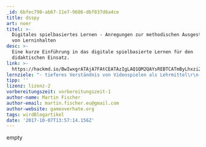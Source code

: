 ```yaml
---
_id: 6bfec790-ab67-11e7-9686-dbf837d6a4ce
title: dsspy
art: noer
titel: >-
  Digitales spielbasiertes Lernen - Anregungen zur methodischen Ausgestaltung
  von Lerninhalten
desc: >-
  Eine kurze Einführung in das digitale spielbasierte Lernen für den
  didaktischen Einsatz.
link: >-
  https://hackmd.io/BwIwxgrATAjA7FAtCEATAzIgLAQ1QM2QAYsREBTCATmByLhxzi2CA===?both
lernziele: "- tieferes Verständnis von Videospielen als Lehrmittel\r\n- Reflexion auf Lernstrategien und Lerntrigger\r\n- Methodenvielfalt"
tipp: ''
lizenz: lizenz-2
vorbereitungszeit: vorbereitungszeit-1
author-name: Martin Fischer
author-email: martin.fischer.eu@gmail.com
author-website: gameoverhate.org
tags: wirdBlogartikel
date: '2017-10-07T13:57:14.156Z'
---
```

empty
